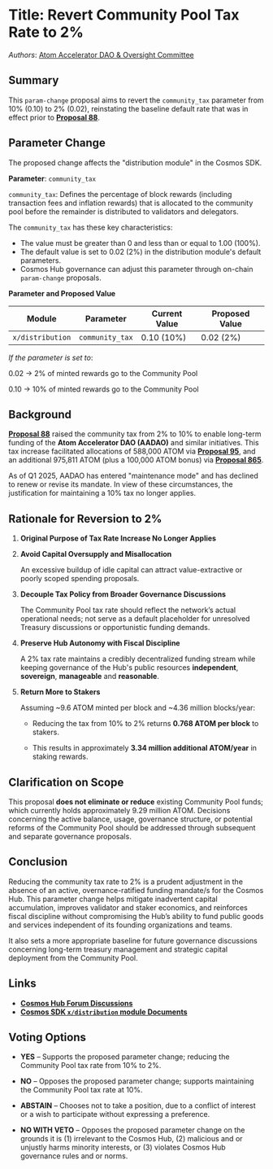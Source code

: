 # Title: Revert Community Pool Tax Rate to 2%

*Authors*: [Atom Accelerator DAO & Oversight Committee](https://www.atomaccelerator.com/) 

## Summary  

This `param-change` proposal aims to revert the `community_tax` parameter from 10% (0.10) to 2% (0.02), reinstating the baseline default rate that was in effect prior to [**Proposal 88**](https://www.mintscan.io/cosmos/proposals/88/).

## Parameter Change

The proposed change affects the "distribution module" in the Cosmos SDK.

**Parameter**: `community_tax`

`community_tax`: Defines the percentage of block rewards (including transaction fees and inflation rewards) that is allocated to the community pool before the remainder is distributed to validators and delegators.

The `community_tax` has these key characteristics:

* The value must be greater than 0 and less than or equal to 1.00 (100%).
* The default value is set to 0.02 (2%) in the distribution module's default parameters. 
* Cosmos Hub governance can adjust this parameter through on-chain `param-change` proposals.

**Parameter and Proposed Value**

| Module         | Parameter      | Current Value | Proposed Value |
|----------------|----------------|----------------|----------------|
| `x/distribution` | `community_tax` | 0.10 (10%)     | 0.02 (2%)      |


*If the parameter is set to*:

0.02 → 2% of minted rewards go to the Community Pool

0.10 → 10% of minted rewards go to the Community Pool


## Background  

[**Proposal 88**](https://www.mintscan.io/cosmos/proposals/88/) raised the community tax from 2% to 10% to enable long-term funding of the **Atom Accelerator DAO (AADAO)** and similar initiatives. This tax increase facilitated allocations of 588,000 ATOM via [**Proposal 95**](https://www.mintscan.io/cosmos/proposals/95/), and an additional 975,811 ATOM (plus a 100,000 ATOM bonus) via [**Proposal 865**](https://www.mintscan.io/cosmos/proposals/865/).


As of Q1 2025, AADAO has entered "maintenance mode" and has declined to renew or revise its mandate. In view of these circumstances, the justification for maintaining a 10% tax no longer applies.


## Rationale for Reversion to 2%


1. **Original Purpose of Tax Rate Increase No Longer Applies**  


2. **Avoid Capital Oversupply and Misallocation**  

   An excessive buildup of idle capital can attract value-extractive or poorly scoped spending proposals. 


3. **Decouple Tax Policy from Broader Governance Discussions**  

   The Community Pool tax rate should reflect the network’s actual operational needs; not serve as a default placeholder for unresolved Treasury discussions or opportunistic funding demands.


4. **Preserve Hub Autonomy with Fiscal Discipline**  

   A 2% tax rate maintains a credibly decentralized funding stream while keeping governance of the Hub's public resources **independent**, **sovereign**, **manageable** and **reasonable**.


5. **Return More to Stakers**  

   Assuming ~9.6 ATOM minted per block and ~4.36 million blocks/year:

   - Reducing the tax from 10% to 2% returns **0.768 ATOM per block** to stakers.

   - This results in approximately **3.34 million additional ATOM/year** in staking rewards.


## **Clarification on Scope**  

This proposal **does not eliminate or reduce** existing Community Pool funds; which currently holds approximately 9.29 million ATOM. Decisions concerning the active balance, usage, governance structure, or potential reforms of the Community Pool should be addressed through subsequent and separate governance proposals.


## **Conclusion**  

Reducing the community tax rate to 2% is a prudent adjustment in the absence of an active, overnance-ratified funding mandate/s for the Cosmos Hub. This parameter change helps mitigate inadvertent capital accumulation, improves validator and staker economics, and reinforces fiscal discipline without compromising the Hub’s ability to fund public goods and services independent of its founding organizations and teams.

It also sets a more appropriate baseline for future governance discussions concerning long-term treasury management and strategic capital deployment from the Community Pool.


## Links

* [**Cosmos Hub Forum Discussions**](https://forum.cosmos.network/t/proposal-draft-reverse-proposal-88-revert-community-pool-tax-rate-to-2/15397)
* [**Cosmos SDK `x/distribution` module Documents**](https://docs.cosmos.network/main/build/modules/distribution)


## **Voting Options**


- **YES** – Supports the proposed parameter change; reducing the Community Pool tax rate from 10% to 2%.
  
- **NO** – Opposes the proposed parameter change; supports maintaining the Community Pool tax rate at 10%.

- **ABSTAIN** – Chooses not to take a position, due to a conflict of interest or a wish to participate without expressing a preference.

- **NO WITH VETO** – Opposes the proposed parameter change on the grounds it is (1) irrelevant to the Cosmos Hub, (2) malicious and or unjustly harms minority interests, or (3) violates Cosmos Hub governance rules and or norms.


